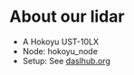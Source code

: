 # About our lidar
* A Hokoyu UST-10LX
* Node: hokoyu_node
* Setup: See [daslhub.org](http://www.daslhub.org/unlv/wiki/doku.php?id=using_ros_to_read_data_from_a_hokuyo_scanning_laser_rangefinder)